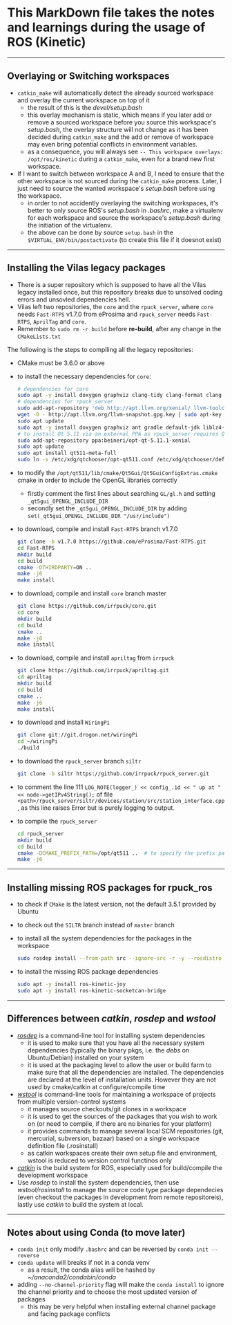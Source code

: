 # This MarkDown file takes the notes and learnings during the usage of ROS (Kinetic)

------

## Overlaying or Switching workspaces

- `catkin_make` will automatically detect the already sourced workspace and overlay the current workspace on top of it
  - the result of this is the *devel/setup.bash*
  - this overlay mechanism is static, which means if you later add or remove a sourced workspace before you source this workspace's *setup.bash*, the overlay structure will not change as it has been decided during `catkin_make` and the add or remove of workspace may even bring potential conflicts in environment variables.
  - as a consequence, you will always see `-- This workspace overlays: /opt/ros/kinetic` during a `catkin_make`, even for a brand new first workspace.
- If I want to switch between workspace A and B, I need to ensure that the other workspace is not sourced during the `catkin_make` process. Later, I just need to source the wanted workspace's *setup.bash* before using the workspace.
  - in order to not accidently overlaying the switching workspaces, it's better to only source ROS's *setup.bash* in *.bashrc*, make a virtualenv for each workspace and source the workspace's *setup.bash* during the initiation of the virtualenv.
  - the above can be done by source `setup.bash` in the `$VIRTUAL_ENV/bin/postactivate` (to create this file if it doesnot exist)

------

## Installing the Vilas legacy packages

- There is a super repository which is supposed to have all the Vilas legacy installed once, but this repository breaks due to unsolved coding errors and unsovled dependencies hell.
- Vilas left two repositories, the `core` and the `rpuck_server`, where `core` needs `Fast-RTPS` v1.7.0 from eProsima and `rpuck_server` needs `Fast-RTPS`, `AprilTag` and `core`.
- Remember to `sudo rm -r build` before **re-build**, after any change in the `CMakeLists.txt`

The following is the steps to compiling all the legacy repositories:

- CMake must be 3.6.0 or above
- to install the necessary dependencies for `core`:

    ```bash
    # dependencies for core
    sudo apt -y install doxygen graphviz clang-tidy clang-format clang
    # dependencies for rpuck_server
    sudo add-apt-repository 'deb http://apt.llvm.org/xenial/ llvm-toolchain-xenial main'
    wget -O - http://apt.llvm.org/llvm-snapshot.gpg.key | sudo apt-key add -
    sudo apt update
    sudo apt -y install doxygen graphviz ant gradle default-jdk liblz4-dev clang-tidy-6.0 clang-format-6.0 clang-6.0
    # to install Qt 5.11 via an external PPA as rpuck_server requires Qt > 5.9
    sudo add-apt-repository ppa:beineri/opt-qt-5.11.1-xenial
    sudo apt update
    sudo apt install qt511-meta-full
    sudo ln -s /etc/xdg/qtchooser/opt-qt511.conf /etc/xdg/qtchooser/default.conf
    ```

- to modify the `/opt/qt511/lib/cmake/Qt5Gui/Qt5GuiConfigExtras.cmake` cmake in order to include the OpenGL libraries correctly
  - firstly comment the first lines about searching `GL/gl.h` and setting `_qt5gui_OPENGL_INCLUDE_DIR`
  - secondly set the `_qt5gui_OPENGL_INCLUDE_DIR` by adding `set(_qt5gui_OPENGL_INCLUDE_DIR "/usr/include")`
- to download, compile and install `Fast-RTPS` branch v1.7.0

    ```bash
    git clone -b v1.7.0 https://github.com/eProsima/Fast-RTPS.git
    cd Fast-RTPS
    mkdir build
    cd build
    cmake -DTHIRDPARTY=ON ..
    make -j6
    make install
    ```

- to download, compile and install `core` branch master

    ```bash
    git clone https://github.com/irrpuck/core.git
    cd core
    mkdir build
    cd build
    cmake ..
    make -j6
    make install
    ```

- to download, compile and install `apriltag` from `irrpuck`

    ```bash
    git clone https://github.com/irrpuck/apriltag.git
    cd apriltag
    mkdir build
    cd build
    cmake ..
    make -j6
    make install
    ```

- to download and install `WiringPi`

    ```bash
    git clone git://git.drogon.net/wiringPi
    cd ~/wiringPi
    ./build
    ```

- to download the `rpuck_server` branch `siltr`

    ```bash
    git clone -b siltr https://github.com/irrpuck/rpuck_server.git
    ```

- to comment the line 111 `LOG_NOTE(logger_) << config_.id << " up at " << node->getIPv4String();` of file `<path>/rpuck_server/siltr/devices/station/src/station_interface.cpp`, as this line raises Error but is purely logging to output.
- to compile the `rpuck_server`

    ```bash
    cd rpuck_server
    mkdir build
    cd build
    cmake -DCMAKE_PREFIX_PATH=/opt/qt511 ..  # to specify the prefix path of Qt 5.11
    make -j6
    ```

------

## Installing missing ROS packages for rpuck_ros

- to check if `CMake` is the latest version, not the default 3.5.1 provided by Ubuntu
- to check out the `SILTR` branch instead of `master` branch
- to install all the system dependencies for the packages in the workspace

    ```bash
    sudo rosdep install --from-path src --ignore-src -r -y --rosdistro kinetic
    ```

- to install the missing ROS package dependencies

    ```bash
    sudo apt -y install ros-kinetic-joy
    sudo apt -y install ros-kinetic-socketcan-bridge
    ```

------

## Differences between *catkin*, *rosdep* and *wstool*

- [*rosdep*](http://wiki.ros.org/rosdep) is a command-line tool for installing system dependencies
  - it is used to make sure that you have all the necessary system dependencies (typically the binary pkgs, i.e. the *debs* on Ubuntu/Debian) installed on your system
  - it is used at the packaging level to allow the user or build farm to make sure that all the dependencies are installed. The dependencies are declared at the level of installation units. However they are not used by cmake/catkin at configure/compile time
- [*wstool*](http://wiki.ros.org/wstool) is command-line tools for maintaining a workspace of projects from multiple version-control systems
  - it manages source checkouts/git clones in a workspace
  - it is used to get the sources of the packages that you wish to work on (or need to compile, if there are no binaries for your platform)
  - it provides commands to manage several local SCM repositories (git, mercurial, subversion, bazaar) based on a single workspace definition file (.rosinstall)
  - as catkin workspaces create their own setup file and environment, wstool is reduced to version control functinos only
- [*catkin*](http://wiki.ros.org/catkin) is the build system for ROS, especially used for build/compile the development workspace
- Use *rosdep* to install the system dependencies, then use *wstool/rosinstall* to manage the source code type package dependecies (even checkout the packages in development from remote repositoreis), lastly use *catkin* to build the system at local.

------

## Notes about using Conda (to move later)

- `conda init` only modify `.bashrc` and can be reversed by `conda init --reverse`
- `conda update` will breaks if not in a conda venv
  - as a result, the conda alias will be hashed by *~/anaconda2/condabin/conda*
- adding `--no-channel-priority` flag will make the `conda install` to ignore the channel priority and to choose the most updated version of packages
  - this may be very helpful when installing external channel package and facing package conflicts
